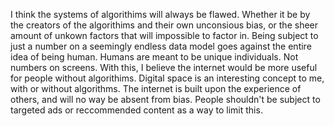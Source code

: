 I think the systems of algorithims will always be flawed. Whether it be by the creators of the algorithims and their own unconsious bias, or the sheer amount of unkown factors that will impossible to factor in. Being subject to just a number on a seemingly endless data model goes against the entire idea of being human. Humans are meant to be unique individuals. Not numbers on screens. With this, I believe the internet would be more useful for people without algorithims.
  Digital space is an interesting concept to me, with or without algorithms. The internet is built upon the experience of others, and will no way be absent from bias. People shouldn't be subject to targeted ads or reccommended content as a way to limit this. 
